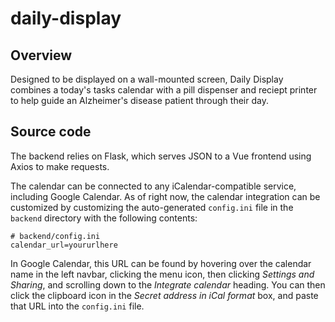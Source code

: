 # daily-display

## Overview

Designed to be displayed on a wall-mounted screen, Daily Display combines a today's tasks 
calendar with a pill dispenser and reciept printer to help guide an Alzheimer's disease
patient through their day.

## Source code

The backend relies on Flask, which serves JSON to a Vue frontend using Axios to make requests.

The calendar can be connected to any iCalendar-compatible service, including Google Calendar.
As of right now, the calendar integration can be customized by customizing the auto-generated
`config.ini` file in the `backend` directory with the following contents:

```
# backend/config.ini
calendar_url=yoururlhere
```

In Google Calendar, this URL can be found by hovering over the calendar name in the left navbar,
clicking the menu icon, then clicking *Settings and Sharing*, and scrolling down to the *Integrate calendar*
heading. You can then click the clipboard icon in the *Secret address in iCal format* box, and paste that URL
into the `config.ini` file.